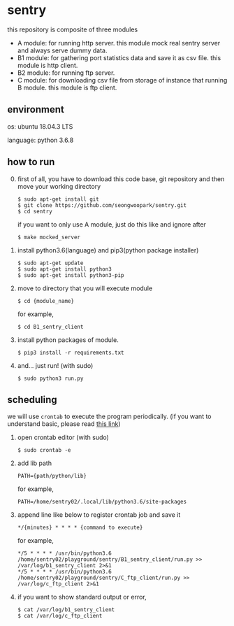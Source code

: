 # sentry
this repository is composite of three modules

- A module: for running http server. this module mock real sentry server and always serve dummy data.
- B1 module: for gathering port statistics data and save it as csv file. this module is http client.
- B2 module: for running ftp server.
- C module: for downloading csv file from storage of instance that running B module. this module is ftp client.


## environment
os: ubuntu 18.04.3 LTS

language: python 3.6.8

## how to run
0. first of all, you have to download this code base, git repository and then move your working directory
    ```
    $ sudo apt-get install git
    $ git clone https://github.com/seongwoopark/sentry.git
    $ cd sentry
    ```
    if you want to only use A module, just do this like and ignore after 
    ```
    $ make mocked_server
    ```
1. install python3.6(language) and pip3(python package installer)
    ```
    $ sudo apt-get update
    $ sudo apt-get install python3
    $ sudo apt-get install python3-pip
    ```

2. move to directory that you will execute module
    ```
    $ cd {module_name}
    ```
    for example,
    ```
    $ cd B1_sentry_client
    ```

3. install python packages of module.
    ```
    $ pip3 install -r requirements.txt
    ```

4. and... just run! (with sudo)
    ```
    $ sudo python3 run.py
    ```

## scheduling
we will use `crontab` to execute the program periodically. 
(if you want to understand basic, please read [this link](https://jdm.kr/blog/2))

1. open crontab editor (with sudo)
    ```
    $ sudo crontab -e
    ```
2. add lib path
    ```
    PATH={path/python/lib}
    ```
    for example,
    ```
    PATH=/home/sentry02/.local/lib/python3.6/site-packages
    ```
3. append line like below to register crontab job and save it
    ```
    */{minutes} * * * * {command to execute}
    ```
    for example,
    ```
    */5 * * * * /usr/bin/python3.6 /home/sentry02/playground/sentry/B1_sentry_client/run.py >> /var/log/b1_sentry_client 2>&1
    */5 * * * * /usr/bin/python3.6 /home/sentry02/playground/sentry/C_ftp_client/run.py >> /var/log/c_ftp_client 2>&1
    ```
4. if you want to show standard output or error, 
    ```
    $ cat /var/log/b1_sentry_client
    $ cat /var/log/c_ftp_client
    ```
